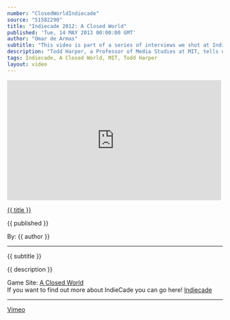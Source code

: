```yaml
---
number: "ClosedWorldIndiecade"
source: "51582290"
title: "Indiecade 2012: A Closed World"
published: 'Tue, 14 MAY 2013 00:00:00 GMT'
author: "Omar de Armas"
subtitle: "This video is part of a series of interviews we shot at IndieCade 2012."
description: "Todd Harper, a Professor of Media Studies at MIT, tells us about collaborating on a game inspired by EarthBound to help further his research. Instead of fighting with attacks and Magic spells, A Closed World is a game where you use traditional RPG mechanics to argue."
tags: Indiecade, A Closed World, MIT, Todd Harper
layout: video
---
```


<div class="vid_container">
  <iframe src="http://player.vimeo.com/video/{{ source }}" width="500" height="281" frameborder="0" webkitAllowFullScreen mozallowfullscreen allowFullScreen></iframe>
</div>

<a href="../videos/{{ number }}.html" class='postTitleLink'><p class='postTitle'>{{ title }}</p></a>
<p class='postPublished'>{{ published }}</p>
<p class='postAuthor'>By: {{ author }}</p>
<hr>
<p class='podcastSummary'>{{ subtitle }}</p>

<p class='podcastSummary'>{{ description }}</p>

Game Site: [A Closed World](gambit.mit.edu/loadgame/aclosedworld.php)  
If you want to find out more about IndieCade you can go here! [Indiecade](http://www.indiecade.com)  
- - -
[Vimeo](www.vimeo.com/indestructibleart)